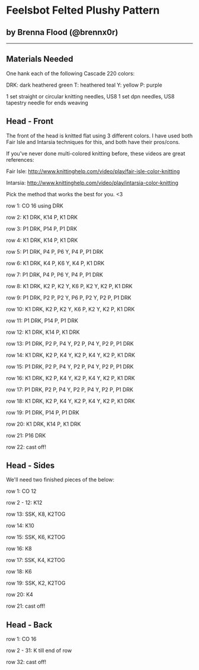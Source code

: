 # Feelsbot Felted Plushy Pattern
## by Brenna Flood (@brennx0r)
-------------------------------

## Materials Needed
One hank each of the following Cascade 220 colors:

DRK: dark heathered green
T:   heathered teal
Y:   yellow
P:   purple

1 set straight or circular knitting needles, US8
1 set dpn needles, US8
tapestry needle for ends weaving

## Head - Front

The front of the head is knitted flat using 3 different colors.
I have used both Fair Isle and Intarsia techniques for this, and
both have their pros/cons. 

If you've never done multi-colored knitting before, these videos
are great references:

Fair Isle: http://www.knittinghelp.com/video/play/fair-isle-color-knitting

Intarsia:  http://www.knittinghelp.com/video/play/intarsia-color-knitting

Pick the method that works the best for you. <3

row 1: CO 16 using DRK

row 2: K1 DRK, K14 P, K1 DRK

row 3: P1 DRK, P14 P, P1 DRK

row 4: K1 DRK, K14 P, K1 DRK

row 5: P1 DRK, P4 P, P6 Y, P4 P, P1 DRK   

row 6: K1 DRK, K4 P, K6 Y, K4 P, K1 DRK

row 7: P1 DRK, P4 P, P6 Y, P4 P, P1 DRK

row 8: K1 DRK, K2 P, K2 Y, K6 P, K2 Y, K2 P, K1 DRK

row 9: P1 DRK, P2 P, P2 Y, P6 P, P2 Y, P2 P, P1 DRK

row 10: K1 DRK, K2 P, K2 Y, K6 P, K2 Y, K2 P, K1 DRK

row 11: P1 DRK, P14 P, P1 DRK

row 12: K1 DRK, K14 P, K1 DRK

row 13: P1 DRK, P2 P, P4 Y, P2 P, P4 Y, P2 P, P1 DRK

row 14: K1 DRK, K2 P, K4 Y, K2 P, K4 Y, K2 P, K1 DRK

row 15: P1 DRK, P2 P, P4 Y, P2 P, P4 Y, P2 P, P1 DRK

row 16: K1 DRK, K2 P, K4 Y, K2 P, K4 Y, K2 P, K1 DRK

row 17: P1 DRK, P2 P, P4 Y, P2 P, P4 Y, P2 P, P1 DRK

row 18: K1 DRK, K2 P, K4 Y, K2 P, K4 Y, K2 P, K1 DRK

row 19: P1 DRK, P14 P, P1 DRK

row 20: K1 DRK, K14 P, K1 DRK

row 21: P16 DRK

row 22: cast off!

## Head - Sides

We'll need two finished pieces of the below:

row 1: CO 12

row 2 - 12: K12

row 13: SSK, K8, K2TOG

row 14: K10

row 15: SSK, K6, K2TOG

row 16: K8

row 17: SSK, K4, K2TOG

row 18: K6

row 19: SSK, K2, K2TOG

row 20: K4

row 21: cast off!



## Head - Back

row 1: CO 16

row 2 - 31: K till end of row

row 32: cast off!